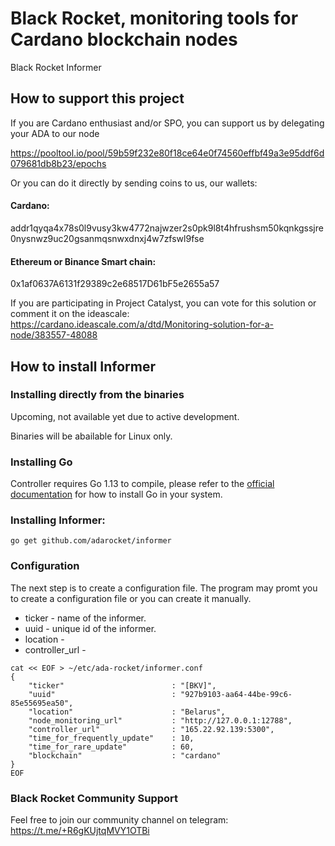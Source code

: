# Black Rocket, monitoring tools for Cardano blockchain nodes

Black Rocket Informer 

## How to support this project

If you are Cardano enthusiast and/or SPO, you can support us by delegating your ADA to our node

https://pooltool.io/pool/59b59f232e80f18ce64e0f74560effbf49a3e95ddf6d079681db8b23/epochs

Or you can do it directly by sending coins to us, our wallets:

#### Cardano: 
addr1qyqa4x78s0l9vusy3kw4772najwzer2s0pk9l8t4hfrushsm50kqnkgssjre0nysnwz9uc20gsanmqsnwxdnxj4w7zfswl9fse

#### Ethereum or Binance Smart chain: 
0x1af0637A6131f29389c2e68517D61bF5e2655a57

If you are participating in Project Catalyst, you can vote for this solution or comment it on the ideascale: 
https://cardano.ideascale.com/a/dtd/Monitoring-solution-for-a-node/383557-48088

## How to install Informer

### Installing directly from the binaries

Upcoming, not available yet due to active development.

Binaries will be abailable for Linux only.

### Installing Go
Controller requires Go 1.13 to compile, please refer to the [official documentation](https://go.dev/doc/install) for how to install Go in your system.

### Installing Informer:
```
go get github.com/adarocket/informer 
```

### Сonfiguration 
The next step is to create a configuration file.
The program may promt you to create a configuration file or you can create it manually.
* ticker - name of the informer.
* uuid - unique id of the informer.
* location - 
* controller_url - 

```
cat << EOF > ~/etc/ada-rocket/informer.conf
{
    "ticker"                        : "[BKV]",
    "uuid"                          : "927b9103-aa64-44be-99c6-85e55695ea50",
    "location"                      : "Belarus",
    "node_monitoring_url"           : "http://127.0.0.1:12788",
    "controller_url"                : "165.22.92.139:5300",
    "time_for_frequently_update"    : 10,
    "time_for_rare_update"          : 60,
    "blockchain"                    : "cardano"
}
EOF
```


### Black Rocket Community Support

Feel free to join our community channel on telegram: https://t.me/+R6gKUjtqMVY1OTBi



